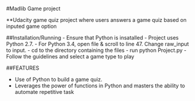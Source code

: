 #Madlib Game project 

**Udacity game quiz project where users answers a game quiz based on inputed game option  

##Installation/Running
    - Ensure that Python is insatalled
    - Project uses Python 2.7. 
    - For Python 3.4, open file & scroll to line 47. Change raw_input to input.
    - cd to the directory containing the files
    - run python Project.py
    - Follow the guidelines and select a game type to play


##FEATURES

- Use of Python to build a game quiz.
- Leverages the power of functions in Python and masters the ability to automate repetitive task




